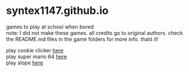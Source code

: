 # syntex1147.github.io
games to play at school when bored<br>
note: I did not make these games. all credits go to original authors. check the README.md files in the game folders for more info.
thatś it!

play cookie clicker <a href="https://syntex1147.github.io/games/cc/cc.html">here</a>
<br>
play super mario 64 <a href="https://syntex1147.github.io/games/sm64/sm64.html">here</a><br>
play slope <a href="https://syntex1147.github.io/games/slope/slope.html">here</a><br>

